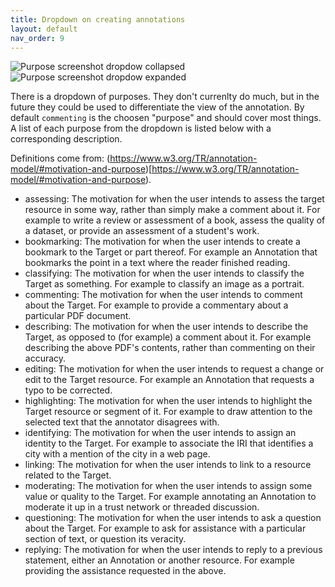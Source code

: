 ```yaml
---
title: Dropdown on creating annotations
layout: default
nav_order: 9
---
```



![Purpose screenshot dropdow collapsed]({{site.baseurl}}/purpose1.png)
![Purpose screenshot dropdow expanded]({{site.baseurl}}/purpose2.png)

There is a dropdown of purposes. They don't currenlty do much, but in the future they could be used to differentiate the view of the annotation.
By default `commenting` is the choosen "purpose" and should cover most things. A list of each purpose from the dropdown is listed below with a corresponding description.


Definitions come from: (https://www.w3.org/TR/annotation-model/#motivation-and-purpose)[https://www.w3.org/TR/annotation-model/#motivation-and-purpose).

* assessing: The motivation for when the user intends to assess the target resource in some way, rather than simply make a comment about it. For example to write a review or assessment of a book, assess the quality of a dataset, or provide an assessment of a student's work.
* bookmarking: The motivation for when the user intends to create a bookmark to the Target or part thereof. For example an Annotation that bookmarks the point in a text where the reader finished reading.
* classifying: The motivation for when the user intends to classify the Target as something. For example to classify an image as a portrait.
* commenting: The motivation for when the user intends to comment about the Target. For example to provide a commentary about a particular PDF document.
* describing: The motivation for when the user intends to describe the Target, as opposed to (for example) a comment about it. For example describing the above PDF's contents, rather than commenting on their accuracy.
* editing: The motivation for when the user intends to request a change or edit to the Target resource. For example an Annotation that requests a typo to be corrected.
* highlighting: The motivation for when the user intends to highlight the Target resource or segment of it. For example to draw attention to the selected text that the annotator disagrees with.
* identifying: The motivation for when the user intends to assign an identity to the Target. For example to associate the IRI that identifies a city with a mention of the city in a web page.
* linking: The motivation for when the user intends to link to a resource related to the Target.
* moderating: The motivation for when the user intends to assign some value or quality to the Target. For example annotating an Annotation to moderate it up in a trust network or threaded discussion.
* questioning: The motivation for when the user intends to ask a question about the Target. For example to ask for assistance with a particular section of text, or question its veracity.
* replying: The motivation for when the user intends to reply to a previous statement, either an Annotation or another resource. For example providing the assistance requested in the above.
